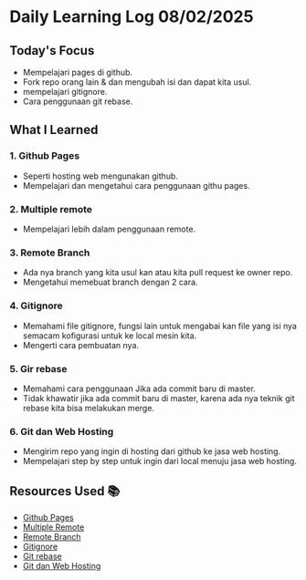 # Daily Learning Log 08/02/2025 

## Today's Focus

- Mempelajari pages di github.
- Fork repo orang lain & dan mengubah isi dan dapat kita usul.
- mempelajari gitignore.
- Cara penggunaan git rebase.

## What I Learned

### 1. Github Pages

- Seperti hosting web mengunakan github.
- Mempelajari dan mengetahui cara penggunaan githu pages.

### 2. Multiple remote

- Mempelajari lebih dalam penggunaan remote.

### 3. Remote Branch

- Ada nya branch yang kita usul kan atau kita pull request ke owner repo.
- Mengetahui memebuat branch dengan 2 cara.

### 4. Gitignore

- Memahami file gitignore, fungsi lain untuk mengabai kan file yang isi nya semacam kofigurasi untuk ke local mesin kita.
- Mengerti cara pembuatan nya.

### 5. Gir rebase

- Memahami cara penggunaan Jika ada commit baru di master.
- Tidak khawatir jika ada commit baru di master, karena ada nya teknik git rebase kita bisa melakukan merge.

### 6. Git dan Web Hosting

- Mengirim repo yang ingin di hosting dari github ke jasa web hosting.
- Mempelajari step by step untuk ingin dari local menuju jasa web hosting.

## Resources Used 📚

- [Github Pages](https://youtu.be/rgDDWhQe-ow?si=i4B9xqUl40Z3bKP2)
- [Multiple Remote](https://youtu.be/XeOf2wdnFlc?si=hoHo3L-1GVeEHqlP) 
- [Remote Branch](https://youtu.be/4OLGYv3uVV4?si=Fa9qihCT2RhSTnLO) 
- [Gitignore](https://youtu.be/LK3kX4n-vLM?si=AAOp3IaFiVubphxrS)
- [Git rebase](https://youtu.be/4kJrcuIvbOo?si=GHQO_2rsgvNl083t) 
- [Git dan Web Hosting](https://youtu.be/N7vbVc3oQqI?si=2GoxcfDUBi6Tbuzz)
